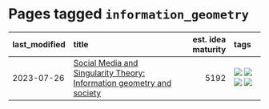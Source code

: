 # Pages tagged `information_geometry`

|last_modified|title|est. idea maturity|tags
|:---|:---|---:|:---|
|2023-07-26|[Social Media and Singularity Theory: Information geometry and society](../social_singularities.md)|5192|[![](https://img.shields.io/badge/tag-alignment-82f36e)](../tags/alignment.md) [![](https://img.shields.io/badge/tag-information_geometry-37db7)](../tags/information_geometry.md) [![](https://img.shields.io/badge/tag-philosophy-e168be)](../tags/philosophy.md) [![](https://img.shields.io/badge/tag-publication-7fe3bd)](../tags/publication.md)|